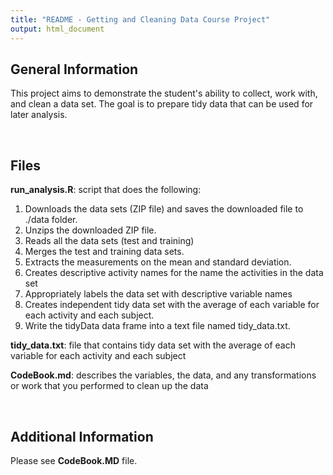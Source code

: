 ```yaml
---
title: "README - Getting and Cleaning Data Course Project"
output: html_document
---
```

## General Information

This project aims to demonstrate the student's ability to collect, work with, and clean a data set. The goal is to prepare tidy data that can be used for later analysis.

<br/>


## Files
**run_analysis.R**: script that does the following:
1. Downloads the data sets (ZIP file) and saves the downloaded file to ./data folder.
2. Unzips the downloaded ZIP file.
3. Reads all the data sets (test and training)
4. Merges the test and training data sets.
5. Extracts the measurements on the mean and standard deviation.
6. Creates descriptive activity names for the name the activities in the data set
7. Appropriately labels the data set with descriptive variable names
8. Creates independent tidy data set with the average of each variable for each activity and each subject.
9. Write the tidyData data frame into a text file named tidy_data.txt.

**tidy_data.txt**: file that contains tidy data set with the average of each variable for each activity and each subject

**CodeBook.md**: describes the variables, the data, and any transformations or work that you performed to clean up the data

<br/>

## Additional Information
Please see **CodeBook.MD** file.